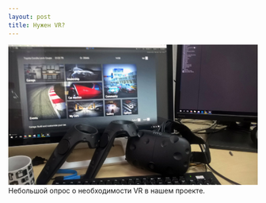 ```yaml
---
layout: post
title: Нужен VR?
---
```


<img src="/images/news/2016-11-14/jY_N-c1V3V0.jpg">
Небольшой опрос о необходимости VR в нашем проекте.
<div id="vk_poll_vr"></div>
<script type="text/javascript">
VK.Widgets.Poll("vk_poll_vr", {width: auto}, "244606243_8b891fc63d4ef2e2d1");
</script>